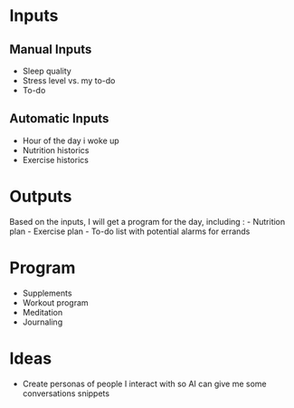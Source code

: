 # Inputs

## Manual Inputs
 - Sleep quality
 - Stress level vs. my to-do
 - To-do
 
## Automatic Inputs
 - Hour of the day i woke up
 - Nutrition historics
 - Exercise historics


# Outputs
 Based on the inputs, I will get a program for the day, including : 
    - Nutrition plan
    - Exercise plan
    - To-do list with potential alarms for errands


# Program
- Supplements
- Workout program
- Meditation
- Journaling

# Ideas

- Create personas of people I interact with so AI can give me some conversations snippets
